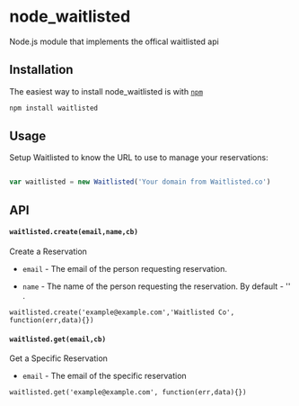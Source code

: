 # node_waitlisted
Node.js module that implements the offical waitlisted api

##  Installation

The easiest way to install node_waitlisted is with [`npm`](http://npmjs.org)

```sh
npm install waitlisted
```

## Usage

Setup Waitlisted to know the URL to use to manage your reservations:

```javascript

var waitlisted = new Waitlisted('Your domain from Waitlisted.co')

```

## API

#### `waitlisted.create(email,name,cb)`

Create a Reservation

* `email` - The email of the person requesting reservation.

* `name` - The name of the person requesting the reservation. By default - '' .

`waitlisted.create('example@example.com','Waitlisted Co', function(err,data){})`

#### `waitlisted.get(email,cb)`

Get a Specific Reservation

* `email` - The email of the specific reservation

`waitlisted.get('example@example.com', function(err,data){})`



